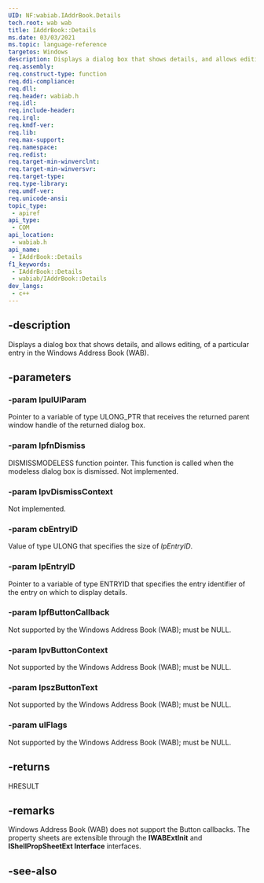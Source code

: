 ```yaml
---
UID: NF:wabiab.IAddrBook.Details
tech.root: wab wab 
title: IAddrBook::Details
ms.date: 03/03/2021
ms.topic: language-reference
targetos: Windows
description: Displays a dialog box that shows details, and allows editing, of a particular entry in the Windows Address Book (WAB).
req.assembly: 
req.construct-type: function
req.ddi-compliance: 
req.dll: 
req.header: wabiab.h
req.idl: 
req.include-header: 
req.irql: 
req.kmdf-ver: 
req.lib: 
req.max-support: 
req.namespace: 
req.redist: 
req.target-min-winverclnt: 
req.target-min-winversvr: 
req.target-type: 
req.type-library: 
req.umdf-ver: 
req.unicode-ansi: 
topic_type:
 - apiref
api_type:
 - COM
api_location:
 - wabiab.h
api_name:
 - IAddrBook::Details
f1_keywords:
 - IAddrBook::Details
 - wabiab/IAddrBook::Details
dev_langs:
 - c++
---
```


## -description

Displays a dialog box that shows details, and allows editing, of a particular entry in the Windows Address Book (WAB).

## -parameters

### -param lpulUIParam

Pointer to a variable of type ULONG_PTR that receives the returned parent window handle of the returned dialog box.

### -param lpfnDismiss

DISMISSMODELESS function pointer.  This function  is called when the modeless dialog box is dismissed. Not implemented.

### -param lpvDismissContext

Not implemented.

### -param cbEntryID

Value of type ULONG that specifies the size of *lpEntryID*.

### -param lpEntryID

Pointer to a variable of type ENTRYID that specifies the entry identifier of the entry on which to display details.

### -param lpfButtonCallback

Not supported by the Windows Address Book (WAB); must be NULL.

### -param lpvButtonContext

Not supported by the Windows Address Book (WAB); must be NULL.

### -param lpszButtonText

Not supported by the Windows Address Book (WAB); must be NULL.

### -param ulFlags

Not supported by the Windows Address Book (WAB); must be NULL.

## -returns

HRESULT

## -remarks

Windows Address Book (WAB) does not support the Button callbacks. The property sheets are extensible through the **IWABExtInit** and **IShellPropSheetExt Interface** interfaces. 

## -see-also


